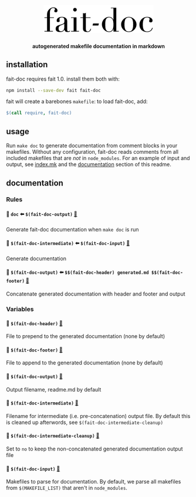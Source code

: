<h1 align="center">
	<img width="300" alt="fait-doc" src="logo.png">
</h1>
<h4 align="center">autogenerated makefile documentation in markdown</h4>

## installation

fait-doc requires fait 1.0. install them both with:

```sh
npm install --save-dev fait fait-doc
```

fait will create a barebones `makefile`: to load fait-doc, add:

```makefile
$(call require, fait-doc)
```

## usage

Run `make doc` to generate documentation from comment blocks in your makefiles.
Without any configuration, fait-doc reads comments from all included makefiles
that are *not* in `node_modules`. For an example of input and output, see
[index.mk](index.mk) and the [documentation](#documentation) section of this
readme.

## documentation
### Rules

#### 📄 `doc` ⬅️ `$(fait-doc-output)` [🔗](/Users/matthew.brennan/Projects/fait-doc/index.mk#L23)

Generate fait-doc documentation when `make doc` is run

#### 📄 `$(fait-doc-intermediate)` ⬅️ `$(fait-doc-input)` [🔗](/Users/matthew.brennan/Projects/fait-doc/index.mk#L26)

Generate documentation

#### 📄 `$(fait-doc-output)` ⬅️ `$$(fait-doc-header) generated.md $$(fait-doc-footer)` [🔗](/Users/matthew.brennan/Projects/fait-doc/index.mk#L34)

Concatenate generated documentation with header and footer and output

### Variables

#### 🚩 `$(fait-doc-header)` [🔗](/Users/matthew.brennan/Projects/fait-doc/index.mk#L2)

File to prepend to the generated documentation (none by default)

#### 🚩 `$(fait-doc-footer)` [🔗](/Users/matthew.brennan/Projects/fait-doc/index.mk#L4)

File to append to the generated documentation (none by default)

#### 🚩 `$(fait-doc-output)` [🔗](/Users/matthew.brennan/Projects/fait-doc/index.mk#L7)

Output filename, readme.md by default

#### 🚩 `$(fait-doc-intermediate)` [🔗](/Users/matthew.brennan/Projects/fait-doc/index.mk#L11)

Filename for intermediate (i.e. pre-concatenation) output file. By default this
is cleaned up afterwords, see `$(fait-doc-intermediate-cleanup)`

#### 🚩 `$(fait-doc-intermediate-cleanup)` [🔗](/Users/matthew.brennan/Projects/fait-doc/index.mk#L14)

Set to `no` to keep the non-concatenated generated documentation output file

#### 🚩 `$(fait-doc-input)` [🔗](/Users/matthew.brennan/Projects/fait-doc/index.mk#L18)

Makefiles to parse for documentation. By default, we parse all makefiles from
`$(MAKEFILE_LIST)` that aren't in `node_modules`.


